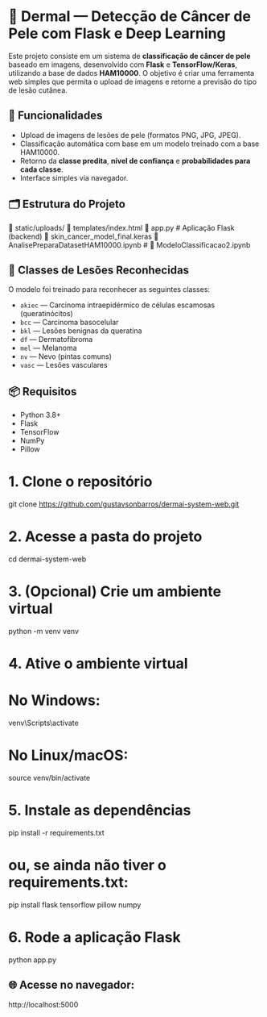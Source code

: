 # 🧠 DermaI — Detecção de Câncer de Pele com Flask e Deep Learning

Este projeto consiste em um sistema de **classificação de câncer de pele** baseado em imagens, desenvolvido com **Flask** e **TensorFlow/Keras**, utilizando a base de dados **HAM10000**. O objetivo é criar uma ferramenta web simples que permita o upload de imagens e retorne a previsão do tipo de lesão cutânea.

## 🚀 Funcionalidades

- Upload de imagens de lesões de pele (formatos PNG, JPG, JPEG).
- Classificação automática com base em um modelo treinado com a base HAM10000.
- Retorno da **classe predita**, **nível de confiança** e **probabilidades para cada classe**.
- Interface simples via navegador.

## 🗂️ Estrutura do Projeto

📁 static/uploads/ 
📁 templates/index.html
📄 app.py # Aplicação Flask (backend)
📄 skin_cancer_model_final.keras 
📄 AnalisePreparaDatasetHAM10000.ipynb #
📄 ModeloClassificacao2.ipynb 



## 🧬 Classes de Lesões Reconhecidas

O modelo foi treinado para reconhecer as seguintes classes:

- `akiec` — Carcinoma intraepidérmico de células escamosas (queratinócitos)
- `bcc` — Carcinoma basocelular
- `bkl` — Lesões benignas da queratina
- `df` — Dermatofibroma
- `mel` — Melanoma
- `nv` — Nevo (pintas comuns)
- `vasc` — Lesões vasculares

## 📦 Requisitos

- Python 3.8+
- Flask
- TensorFlow
- NumPy
- Pillow

# 1. Clone o repositório
git clone https://github.com/gustavsonbarros/dermai-system-web.git

# 2. Acesse a pasta do projeto
cd dermai-system-web

# 3. (Opcional) Crie um ambiente virtual
python -m venv venv

# 4. Ative o ambiente virtual
# No Windows:
venv\Scripts\activate
# No Linux/macOS:
source venv/bin/activate

# 5. Instale as dependências
pip install -r requirements.txt
# ou, se ainda não tiver o requirements.txt:
pip install flask tensorflow pillow numpy

# 6. Rode a aplicação Flask
python app.py

## 🌐 Acesse no navegador:
http://localhost:5000
